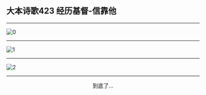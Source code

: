 
## 大本诗歌423 经历基督-信靠他
        
<div id="aplayer0"></div>

---

<img alt="0" data-original="/data/d0423/0.png">

---

<img alt="1" data-original="/data/d0423/1.png">

---

<img alt="2" data-original="/data/d0423/2.png">

---

<p style="text-align: center">到底了...</p>

<script src="/js/dist-view.js"></script>

<script>
MAIN.id = 'd0423';
        
const ap0 = new APlayer({
    container: document.getElementById('aplayer0'),
    volume: 1,
    loop: 'none',
    preload: 'none',
    audio: [{
        name: '大本诗歌423.mp3',
        artist: '大本诗歌',
        url: 'https://res.wx.qq.com/voice/getvoice?mediaid=MzI0NTk3MDM5M18yMjQ3NDkyNzAw',
        cover: '/favicon'
    }]
});
</script>
